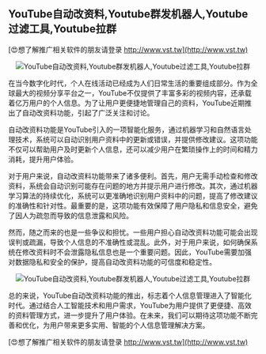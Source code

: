 ## **YouTube自动改资料,Youtube群发机器人,Youtube过滤工具,Youtube拉群**

[😍想了解推广相关软件的朋友请登录 http://www.vst.tw](http://www.vst.tw)

 <center><img src="https://vst.tw/MP4/tuiguang/png/4.png" alt="YouTube自动改资料,Youtube群发机器人,Youtube过滤工具,Youtube拉群"></center>

在当今数字化时代，个人在线活动已经成为人们日常生活的重要组成部分。作为全球最大的视频分享平台之一，YouTube不仅提供了丰富多彩的视频内容，还承载着亿万用户的个人信息。为了让用户更便捷地管理自己的资料，YouTube近期推出了自动改资料功能，引起了广泛关注和讨论。

自动改资料功能是YouTube引入的一项智能化服务，通过机器学习和自然语言处理技术，系统可以自动识别用户资料中的更新或错误，并提供修改建议。这项功能不仅可以帮助用户及时更新个人信息，还可以减少用户在繁琐操作上的时间和精力消耗，提升用户体验。

对于用户来说，自动改资料功能带来了诸多便利。首先，用户无需手动检查和修改资料，系统会自动识别可能存在问题的地方并提示用户进行修改。其次，通过机器学习算法的持续优化，系统可以更准确地识别用户资料中的问题，提高了修改建议的准确性和针对性。最重要的是，这项功能有效保障了用户隐私和信息安全，避免了因人为疏忽而导致的信息泄露和风险。

然而，随之而来的也是一些争议和担忧。一些用户担心自动改资料功能可能会出现误判或疏漏，导致个人信息的不准确性或混乱。此外，对于用户来说，如何确保系统在修改资料时不会泄露隐私信息也是一个重要问题。因此，YouTube需要加强对数据隐私和安全的保护，提高自动改资料功能的可信度和稳定性。

 <center><img src="https://vst.tw/MP4/tuiguang/png/6.png" alt="YouTube自动改资料,Youtube群发机器人,Youtube过滤工具,Youtube拉群"></center>

总的来说，YouTube自动改资料功能的推出，标志着个人信息管理进入了智能化时代。通过结合人工智能技术和用户需求，YouTube为用户提供了更便捷、高效的资料管理方式，进一步提升了用户体验。在未来，我们可以期待这项功能不断完善和优化，为用户带来更多实用、智能的个人信息管理解决方案。

[😍想了解推广相关软件的朋友请登录 http://www.vst.tw](http://www.vst.tw)



